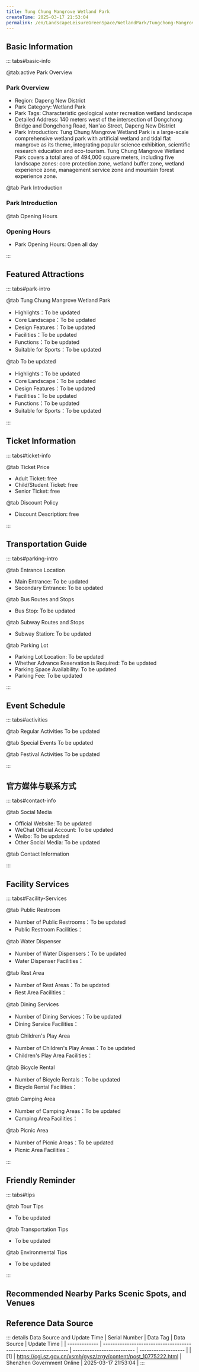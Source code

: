 ```yaml
---
title: Tung Chung Mangrove Wetland Park
createTime: 2025-03-17 21:53:04
permalink: /en/LandscapeLeisureGreenSpace/WetlandPark/Tungchong-Mangrove-Wetland-Park/
---
```



<script setup>
import ImageSwiper from '/.vuepress/theme/components/ImageSwiper.vue'
// 轮播图数据
const swiperItems = [
    {
                link: 'https://cgj.sz.gov.cn/img/4/4005/4005950/10775222.jpg',
                title: 'Tung Chung Mangrove Wetland Park',
                description: '',
                author: 'Shenzhen Government Online',
                date: '2025/03/17'
                },
  {
                link: 'https://cgj.sz.gov.cn/img/4/4005/4005950/10775222.jpg',
                title: 'Tung Chung Mangrove Wetland Park',
                description: '',
                author: 'Shenzhen Government Online',
                date: '2025/03/17'
                }
]
// 配置项
const swiperConfig = {
  height: 500,
  showInfo: true
}
</script>
<!-- 轮播图组件 -->
<ImageSwiper :items="swiperItems" :config="swiperConfig" />



## Basic Information

::: tabs#basic-info

@tab:active Park Overview
### Park Overview
- Region: Dapeng New District
- Park Category: Wetland Park
- Park Tags: Characteristic geological water recreation wetland landscape
- Detailed Address: 140 meters west of the intersection of Dongchong Bridge and Dongchong Road, Nan'ao Street, Dapeng New District
- Park Introduction: Tung Chung Mangrove Wetland Park is a large-scale comprehensive wetland park with artificial wetland and tidal flat mangrove as its theme, integrating popular science exhibition, scientific research education and eco-tourism. Tung Chung Mangrove Wetland Park covers a total area of 494,000 square meters, including five landscape zones: core protection zone, wetland buffer zone, wetland experience zone, management service zone and mountain forest experience zone.

@tab Park Introduction
### Park Introduction
@tab Opening Hours
### Opening Hours
- Park Opening Hours: Open all day

:::

## Featured Attractions

::: tabs#park-intro

@tab Tung Chung Mangrove Wetland Park
<ImageCard
image="https://cgj.sz.gov.cn/images/index20230710_1.png"
    title="Tung Chung Mangrove Wetland Park"
    description="There are six landscape nodes in the park, including pedestrian landscape arch bridge, entrance square, leisure square, artificial lake area, natural wetland area, ecological greenway, etc."
    date=""
    author="Shenzhen Government Online"
/>


- Highlights：To be updated
- Core Landscape：To be updated
- Design Features：To be updated
- Facilities：To be updated
- Functions：To be updated
- Suitable for Sports：To be updated

@tab To be updated
<ImageCard
image="https://cgj.sz.gov.cn/images/index20230710_1.png"
    title="Tung Chung Mangrove Wetland Park"
    description="There are six landscape nodes in the park, including pedestrian landscape arch bridge, entrance square, leisure square, artificial lake area, natural wetland area, ecological greenway, etc."
    date=""
    author="Shenzhen Government Online"
/>


- Highlights：To be updated
- Core Landscape：To be updated
- Design Features：To be updated
- Facilities：To be updated
- Functions：To be updated
- Suitable for Sports：To be updated

:::

## Ticket Information

::: tabs#ticket-info

@tab Ticket Price
- Adult Ticket: free
- Child/Student Ticket: free
- Senior Ticket: free

@tab Discount Policy
- Discount Description: free

:::

## Transportation Guide

::: tabs#parking-intro

@tab Entrance Location
- Main Entrance: To be updated
- Secondary Entrance: To be updated

@tab Bus Routes and Stops
- Bus Stop: To be updated

@tab Subway Routes and Stops
- Subway Station: To be updated

@tab Parking Lot
- Parking Lot Location: To be updated
- Whether Advance Reservation is Required: To be updated
- Parking Space Availability: To be updated
- Parking Fee: To be updated

:::

## Event Schedule

::: tabs#activities

@tab Regular Activities
To be updated

@tab Special Events
To be updated

@tab Festival Activities
To be updated

:::

## 官方媒体与联系方式

::: tabs#contact-info

@tab Social Media
- Official Website: To be updated
- WeChat Official Account: To be updated
- Weibo: To be updated
- Other Social Media: To be updated

@tab Contact Information

:::

## Facility Services

::: tabs#Facility-Services

@tab Public Restroom
- Number of Public Restrooms：To be updated
- Public Restroom Facilities：

@tab Water Dispenser
- Number of Water Dispensers：To be updated
- Water Dispenser Facilities：

@tab Rest Area
- Number of Rest Areas：To be updated
- Rest Area Facilities：

@tab Dining Services
- Number of Dining Services：To be updated
- Dining Service Facilities：

@tab Children's Play Area
- Number of Children's Play Areas：To be updated
- Children's Play Area Facilities：

@tab Bicycle Rental
- Number of Bicycle Rentals：To be updated
- Bicycle Rental Facilities：

@tab Camping Area
- Number of Camping Areas：To be updated
- Camping Area Facilities：

@tab Picnic Area
- Number of Picnic Areas：To be updated
- Picnic Area Facilities：

:::

## Friendly Reminder

::: tabs#tips

@tab Tour Tips
- To be updated

@tab Transportation Tips
- To be updated

@tab Environmental Tips
- To be updated

:::

## Recommended Nearby Parks Scenic Spots, and Venues

<CardGrid>
  <ImageCard
        image="https://cgj.sz.gov.cn/img/4/4005/4005956/10775226.png"
        title="Dapeng Luogushan Country Park"
        description="Luogushan Park is located in the central area of Dapeng, bordered by Park Road t"
        href="/en/LandscapeLeisureGreenSpace/CountryPark/Dapeng Luogushan Country Park"
        author="Shenzhen Government Online"
        date="2025/01/02"
      />
      <ImageCard
        image="https://cgj.sz.gov.cn/img/4/4005/4005956/10775226.png"
        title="Dapeng Luogushan Country Park"
        description="Luogushan Park is located in the central area of Dapeng, bordered by Park Road t"
        href="/en/LandscapeLeisureGreenSpace/CountryPark/Dapeng Luogushan Country Park"
        author="Shenzhen Government Online"
        date="2025/01/02"
      />
    </CardGrid>


## Reference Data Source

::: details Data Source and Update Time
| Serial Number | Data Tag                                                        | Data Source                | Update Time         |
| ------------- | --------------------------------------------------------------- | -------------------------- | ------------------- |
| [1]           | https://cgj.sz.gov.cn/xsmh/gysz/zrgy/content/post_10775222.html | Shenzhen Government Online | 2025-03-17 21:53:04 |
:::

